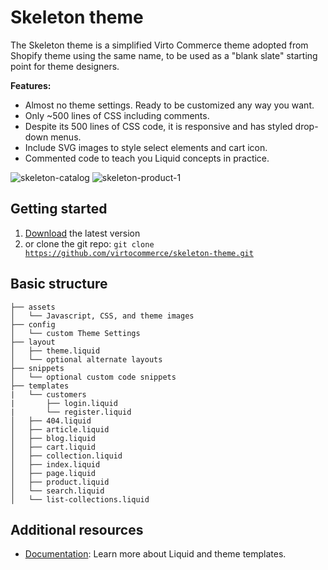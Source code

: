 Skeleton theme
============

The Skeleton theme is a simplified Virto Commerce theme adopted from Shopify theme using the same name, to be used as a "blank slate" starting point for theme designers.

<b>Features:</b>
- Almost no theme settings. Ready to be customized any way you want. 
- Only ~500 lines of CSS including comments. 
- Despite its 500 lines of CSS code, it is responsive and has styled drop-down menus.
- Include SVG images to style select elements and cart icon.
- Commented code to teach you Liquid concepts in practice.

![skeleton-catalog](https://user-images.githubusercontent.com/10347112/36481375-4f3a484c-1718-11e8-8595-7bd1f1184338.png)
![skeleton-product-1](https://user-images.githubusercontent.com/10347112/36481376-4f5aef34-1718-11e8-9b82-e8deb352656c.png)

Getting started
---------------------
1. <a href="https://github.com/virtocommerce/skeleton-theme/archive/master.zip">Download</a> the latest version
2. or clone the git repo: <code>git clone https://github.com/virtocommerce/skeleton-theme.git</code>

Basic structure
---------------
```
├── assets
│   └── Javascript, CSS, and theme images
├── config
│   └── custom Theme Settings
├── layout
│   ├── theme.liquid
│   └── optional alternate layouts
├── snippets
│   └── optional custom code snippets
├── templates
|   └── customers
|       ├── login.liquid
|       └── register.liquid
│   ├── 404.liquid
│   ├── article.liquid
│   ├── blog.liquid
│   ├── cart.liquid
│   ├── collection.liquid
│   ├── index.liquid
│   ├── page.liquid
│   ├── product.liquid
│   └── search.liquid
│   └── list-collections.liquid
```

Additional resources
---------------------
- <a href="http://docs.virtocommerce.com">Documentation</a>: Learn more about Liquid and theme templates.
